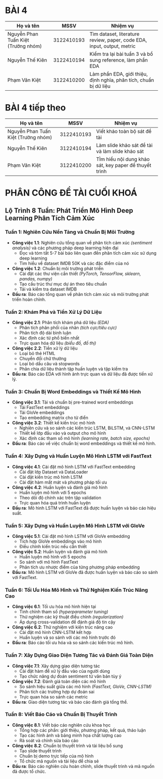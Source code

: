 # BÀI 4

|Họ và tên                          |MSSV      | Nhiệm vụ                                                             |
|-----------------------------------|----------|----------------------------------------------------------------------|
|Nguyễn Phan Tuấn Kiệt (Trưởng nhóm)|3122410193|Tìm dataset, literature review, paper, code EDA, input, output, metric|
|Nguyễn Thế Kiên                    |3122410194|Kiểm tra lại bài tuần 3 và bổ sung reference, làm phần EDA|
|Phạm Văn Kiệt                      |3122410200|Làm phần EDA, giới thiệu, định nghĩa, phân tích, chuẩn bị dữ liệu |
# BÀI 4 tiếp theo

|Họ và tên                          |MSSV      | Nhiệm vụ                                                             |
|-----------------------------------|----------|----------------------------------------------------------------------|
|Nguyễn Phan Tuấn Kiệt (Trưởng nhóm)|3122410193|Viết khảo toàn bộ sát đề tài|
|Nguyễn Thế Kiên                    |3122410194|Làm slide khảo sát đề tài và làm slide khảo sát|
|Phạm Văn Kiệt                      |3122410200| TÌm hiểu nội dung khảo sát, key paper để thuyết trình

# PHÂN CÔNG ĐỀ TÀI CUỐI KHOÁ

## Lộ Trình 8 Tuần: Phát Triển Mô Hình Deep Learning Phân Tích Cảm Xúc

### Tuần 1: Nghiên Cứu Nền Tảng và Chuẩn Bị Môi Trường
- **Công việc 1.1**: Nghiên cứu tổng quan về phân tích cảm xúc *(sentiment analysis)* và các phương pháp deep learning hiện đại
  - Đọc và tóm tắt 5-7 bài báo liên quan đến phân tích cảm xúc sử dụng deep learning
  - Tìm hiểu về dataset IMDB 50K và các đặc điểm của nó
- **Công việc 1.2**: Chuẩn bị môi trường phát triển
  - Cài đặt các thư viện cần thiết *(PyTorch, TensorFlow, sklearn, pandas, numpy)*
  - Tạo cấu trúc thư mục dự án theo tiêu chuẩn
  - Tải và kiểm tra dataset IMDB
- **Đầu ra**: Báo cáo tổng quan về phân tích cảm xúc và môi trường phát triển hoàn chỉnh.

### Tuần 2: Khám Phá và Tiền Xử Lý Dữ Liệu
- **Công việc 2.1**: Phân tích khám phá dữ liệu *(EDA)*
  - Phân tích phân phối của nhãn *(tích cực/tiêu cực)*
  - Phân tích độ dài bình luận
  - Xác định các từ phổ biến nhất
  - Trực quan hóa dữ liệu *(biểu đồ, đồ thị)*
- **Công việc 2.2**: Tiền xử lý dữ liệu
  - Loại bỏ thẻ HTML
  - Chuyển đổi chữ thường
  - Loại bỏ dấu câu và stopwords
  - Phân chia dữ liệu thành tập huấn luyện và tập kiểm tra
- **Đầu ra**: Báo cáo EDA với hình ảnh trực quan và dữ liệu đã được tiền xử lý.

### Tuần 3: Chuẩn Bị Word Embeddings và Thiết Kế Mô Hình
- **Công việc 3.1**: Tải và chuẩn bị pre-trained word embeddings
  - Tải FastText embeddings
  - Tải GloVe embeddings
  - Tạo embedding matrix cho từ điển
- **Công việc 3.2**: Thiết kế kiến trúc mô hình
  - Nghiên cứu và so sánh các kiến trúc LSTM, BiLSTM, và CNN-LSTM
  - Thiết kế lớp đầu vào và output cho mô hình
  - Xác định các tham số mô hình *(learning rate, batch size, epochs)*
- **Đầu ra**: Báo cáo về việc chuẩn bị word embeddings và thiết kế mô hình.

### Tuần 4: Xây Dựng và Huấn Luyện Mô Hình LSTM với FastText
- **Công việc 4.1**: Cài đặt mô hình LSTM với FastText embedding
  - Cài đặt lớp Dataset và DataLoader
  - Cài đặt kiến trúc mô hình LSTM
  - Cài đặt hàm mất mát và phương pháp tối ưu
- **Công việc 4.2**: Huấn luyện và đánh giá mô hình
  - Huấn luyện mô hình với 5 epochs
  - Theo dõi độ chính xác trên tập validation
  - Trực quan hóa quá trình huấn luyện
- **Đầu ra**: Mô hình LSTM với FastText đã được huấn luyện và báo cáo hiệu suất.

### Tuần 5: Xây Dựng và Huấn Luyện Mô Hình LSTM với GloVe
- **Công việc 5.1**: Cài đặt mô hình LSTM với GloVe embedding
  - Tích hợp GloVe embeddings vào mô hình
  - Điều chỉnh kiến trúc nếu cần thiết
- **Công việc 5.2**: Huấn luyện và đánh giá mô hình
  - Huấn luyện mô hình với 5 epochs
  - So sánh với mô hình FastText
  - Phân tích ưu nhược điểm của từng phương pháp embedding
- **Đầu ra**: Mô hình LSTM với GloVe đã được huấn luyện và báo cáo so sánh với FastText.

### Tuần 6: Tối Ưu Hóa Mô Hình và Thử Nghiệm Kiến Trúc Nâng Cao
- **Công việc 6.1**: Tối ưu hóa mô hình hiện tại
  - Tinh chỉnh tham số *(hyperparameter tuning)*
  - Thử nghiệm các kỹ thuật điều chỉnh *(regularization)*
  - Áp dụng cross-validation để đánh giá độ tin cậy
- **Công việc 6.2**: Thử nghiệm với kiến trúc nâng cao
  - Cài đặt mô hình CNN-LSTM kết hợp
  - Huấn luyện và so sánh với các mô hình trước đó
- **Đầu ra**: Báo cáo tối ưu hóa và so sánh các kiến trúc mô hình.

### Tuần 7: Xây Dựng Giao Diện Tương Tác và Đánh Giá Toàn Diện
- **Công việc 7.1**: Xây dựng giao diện tương tác
  - Cài đặt hàm để xử lý đầu vào của người dùng
  - Tạo chức năng dự đoán sentiment từ văn bản tùy ý
- **Công việc 7.2**: Đánh giá toàn diện các mô hình
  - So sánh hiệu suất giữa các mô hình *(FastText, GloVe, CNN-LSTM)*
  - Phân tích các trường hợp dự đoán sai
  - Trực quan hóa so sánh các metric
- **Đầu ra**: Giao diện tương tác và báo cáo đánh giá tổng thể.

### Tuần 8: Viết Báo Cáo và Chuẩn Bị Thuyết Trình
- **Công việc 8.1**: Viết báo cáo nghiên cứu khoa học
  - Tổng hợp các phần: giới thiệu, phương pháp, kết quả, thảo luận
  - Tạo các hình ảnh và bảng minh họa chất lượng cao
  - Rà soát và chỉnh sửa báo cáo
- **Công việc 8.2**: Chuẩn bị thuyết trình và tài liệu bổ sung
  - Tạo slide thuyết trình
  - Chuẩn bị demo trực tiếp của mô hình
  - Tổ chức mã nguồn và tài liệu để chia sẻ
- **Đầu ra**: Báo cáo nghiên cứu hoàn chỉnh, slide thuyết trình và mã nguồn đã được tổ chức.